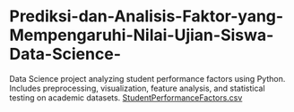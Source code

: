 # Prediksi-dan-Analisis-Faktor-yang-Mempengaruhi-Nilai-Ujian-Siswa-Data-Science-
Data Science project analyzing student performance factors using Python. Includes preprocessing, visualization, feature analysis, and statistical testing on academic datasets.
[StudentPerformanceFactors.csv](https://github.com/user-attachments/files/22962164/StudentPerformanceFactors.csv)
